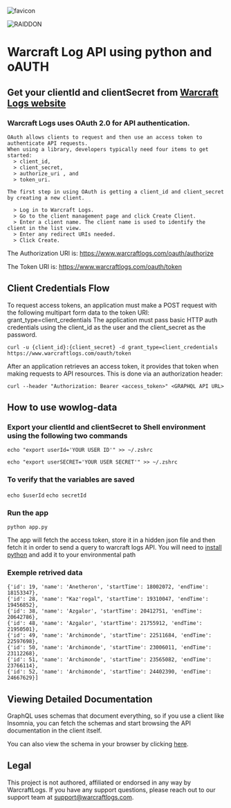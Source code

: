 ![favicon](https://user-images.githubusercontent.com/96427557/201051546-0d6a246d-8fe3-4228-a385-06d31d03f49d.png)

![RAIDDON](https://user-images.githubusercontent.com/96427557/201051613-6f8d86f6-e411-4ef5-a9a8-39c9b4522b0c.png)

# Warcraft Log API using python and oAUTH

## Get your clientId and clientSecret from [Warcraft Logs website](https://classic.warcraftlogs.com/)

### Warcraft Logs uses OAuth 2.0 for API authentication. 
```
OAuth allows clients to request and then use an access token to authenticate API requests.
When using a library, developers typically need four items to get started: 
  > client_id, 
  > client_secret, 
  > authorize_uri , and 
  > token_uri.
  ```
  ```
The first step in using OAuth is getting a client_id and client_secret by creating a new client.

    > Log in to Warcraft Logs.
    > Go to the client management page and click Create Client.
    > Enter a client name. The client name is used to identify the client in the list view.
    > Enter any redirect URIs needed. 
    > Click Create. 
```

The Authorization URI is: https://www.warcraftlogs.com/oauth/authorize

The Token URI is: https://www.warcraftlogs.com/oauth/token 

## Client Credentials Flow
To request access tokens, an application must make a POST request with the following multipart form data to the token URI: grant_type=client_credentials 
The application must pass basic HTTP auth credentials using the client_id as the user and the client_secret as the password. 
```
curl -u {client_id}:{client_secret} -d grant_type=client_credentials https://www.warcraftlogs.com/oauth/token
```
After an application retrieves an access token, it provides that token when making requests to API resources. This is done via an authorization header:
```
curl --header "Authorization: Bearer <access_token>" <GRAPHQL API URL>
```
## How to use wowlog-data



### Export your clientId and clientSecret to Shell environment using the following two commands
```
echo "export userId='YOUR USER ID'" >> ~/.zshrc
```
```
echo "export userSECRET='YOUR USER SECRET'" >> ~/.zshrc
```
### To verify that the variables are saved
```echo $userId```
```echo secretId```

### Run the app
```python app.py```

The app will fetch the access token, store it in a hidden json file and then fetch it in order to send a query to warcraft logs API.
You will need to [install python](https://www.python.org/downloads/) and add it to your environmental path 

### Exemple retrived data
```[{'id': 10, 'name': 'Rage Winterchill', 'startTime': 17142991, 'endTime': 17315564}, 
{'id': 19, 'name': 'Anetheron', 'startTime': 18002072, 'endTime': 18153347}, 
{'id': 28, 'name': "Kaz'rogal", 'startTime': 19310047, 'endTime': 19456852}, 
{'id': 38, 'name': 'Azgalor', 'startTime': 20412751, 'endTime': 20642786}, 
{'id': 48, 'name': 'Azgalor', 'startTime': 21755912, 'endTime': 21950501}, 
{'id': 49, 'name': 'Archimonde', 'startTime': 22511684, 'endTime': 22597698}, 
{'id': 50, 'name': 'Archimonde', 'startTime': 23006011, 'endTime': 23112268}, 
{'id': 51, 'name': 'Archimonde', 'startTime': 23565082, 'endTime': 23766114}, 
{'id': 52, 'name': 'Archimonde', 'startTime': 24402390, 'endTime': 24667629}]
```
## Viewing Detailed Documentation

GraphQL uses schemas that document everything, so if you use a client like Insomnia, you can fetch the schemas and start browsing the API documentation in the client itself.

You can also view the schema in your browser by clicking [here](https://www.warcraftlogs.com/v2-api-docs/warcraft/).

## Legal
This project is not authored, affiliated or endorsed in any way by WarcraftLogs.
If you have any support questions, please reach out to our support team at support@warcraftlogs.com.
